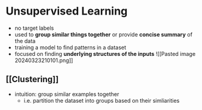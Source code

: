 # Unsupervised Learning
- no target labels
- used to **group similar things together** or provide **concise summary** of the data
- training a model to find patterns in a dataset
- focused on finding **underlying structures of the inputs**
![[Pasted image 20240323210101.png]]
## [[Clustering]]
- intuition: group similar examples together
	- i.e. partition the dataset into groups based on their simliarities